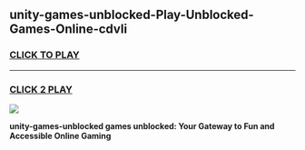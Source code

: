 
## unity-games-unblocked-Play-Unblocked-Games-Online-cdvli
<h3>
<a href="https://premium76.site?title=unity-games-unblocked&ref=25A">CLICK TO PLAY</a></h3>
<hr>

<h3>
<a href="https://premium76.site?title=unity-games-unblocked&ref=25A">CLICK 2 PLAY</a>
  
</h3>

<a href="https://premium76.site?title=unity-games-unblocked&ref=25A"><img src="https://clearcache.store/games.png"></a>


**unity-games-unblocked games unblocked: Your Gateway to Fun and Accessible Online Gaming**
